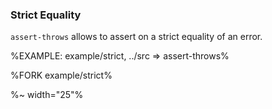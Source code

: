 ### Strict Equality

`assert-throws` allows to assert on a strict equality of an error.

%EXAMPLE: example/strict, ../src => assert-throws%

%FORK example/strict%

%~ width="25"%